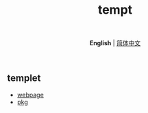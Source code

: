 <h1 align='center'>tempt</h1>

<br>

<p align='center'>
<b>English</b> | <a href="./README.zh-CN.md">简体中文</a>
</p>

<br>

## templet
- [webpage](./webpage/README.md)
- [pkg](./pkg/README.md)